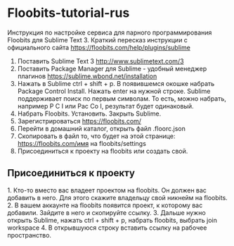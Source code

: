 Floobits-tutorial-rus
=====================

Инструкция по настройке сервиса для парного программирования Floobits для Sublime Text 3.
Краткий пересказ инструкции с официального сайта https://floobits.com/help/plugins/sublime

1. Поставить Sublime Text 3 http://www.sublimetext.com/3
2. Поставить Package Manager для Sublime - удобный менеджер плагинов https://sublime.wbond.net/installation
3. Нажать в Sublime ctrl + shift + p. В появившемся окошке набрать Package Control Install. Нажать enter на нужной строке. Sublime поддерживает поиск по первым символам. То есть, можно набрать, например P C I или Pac Co I, результат будет одинаковый.
4. Набрать Floobits. Установить. Закрыть Sublime.
5. Зарегистрироваться https://floobits.com/
6. Перейти в домашний каталог, открыть файл .floorc.json
7. Скопировать в файл то, что будет на этой странице: https://floobits.com/имя на floobits/settings
8. Присоединиться к проекту на floobits или создать свой.


<h2>Присоединиться к проекту</h2>
1. Кто-то вместо вас владеет проектом на floobits. Он должен вас добавить в него. Для этого скажите владельцу свой никнейм на floobits. 
2. В вашем аккаунте на floobits появится проект, к которому вас добавили. Зайдите в него и скопируйте ссылку.
3. Дальше нужно открыть Sublime, нажать ctrl + shift + p, набрать floobits, выбрать join workspace
4. В открывшуюся строку вставить ссылку на рабочее пространство.
